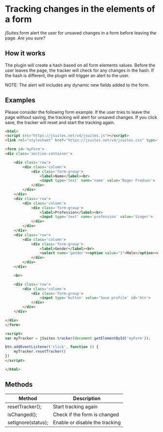 Tracking changes in the elements of a form
==========================================

jSuites.form alert the user for unsaved changes in a form before leaving the page. _Are you sure?_

How it works
------------

The plugin will create a hash based on all form elements values. Before the user leaves the page, the tracker will check for any changes in the hash. If the hash is different, the plugin will trigger an alert to the user.

NOTE: The alert will includes any dynamic new fields added to the form.

Examples
--------

Please consider the following form example. If the user tries to leave the page without saving, the tracking will alert for unsaved changes. If you click save, the tracker will reset and start the tracking again.

```html
<html>
<script src="https://jsuites.net/v4/jsuites.js"></script>
<link rel="stylesheet" href="https://jsuites.net/v4/jsuites.css" type="text/css" />

<form id='myForm'>
<div class='section-container'>

    <div class='row'>
        <div class='column'>
            <div class='form-group'>
                <label>Name</label><br>
                <input type='text' name='name' value='Roger Fredson'>
            </div>
        </div>
    </div>
    <div class='row'>
        <div class='column'>
            <div class='form-group'>
                <label>Profession</label><br>
                <input type='text' name='profession' value='Singer'>
            </div>
        </div>
    </div>
    <div class='row'>
        <div class='column'>
            <div class='form-group'>
                <label>Gender</label><br>
                <select name='gender'><option value="1">Male</option><option value="2">Female</option></select>
            </div>
        </div>
    </div>

    <br>

    <div class='row'>
        <div class='column'>
            <div class='form-group'>
                <input type='button' value='Save profile' id='btn'>
            </div>
        </div>
    </div>

</div>
</form>

<script>
var myTracker = jSuites.tracker(document.getElementById('myForm'));

btn.addEventListener('click', function () {
    myTracker.resetTracker()
})
</script>

</html>
```

Methods
-------

|   Method  | Description  |
| --- | --- |
| resetTracker(); | Start tracking again |
| isChanged(); | Check if the form is changed |
| setIgnore(status); | Enable or disable the tracking |

